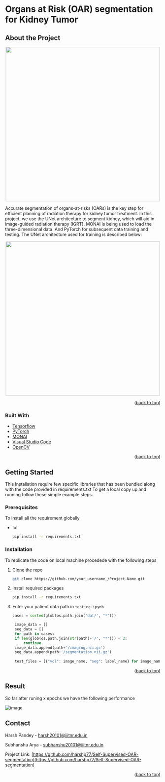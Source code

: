 # Organs at Risk (OAR) segmentation for Kidney Tumor

## About the Project
<a name="readme-top"></a>

<p align="center">
<img src="https://user-images.githubusercontent.com/76595496/197849478-a415a116-0340-4174-adff-b36b4d5b9b20.png" width="500">
</p>

Accurate segmentation of organs-at-risks (OARs) is the key step for efficient planning of radiation therapy for kidney tumor treatment. In this project, we use the UNet architecture to segment kidney, which will aid in image-guided radiation therapy (IGRT). MONAI is being used to load the three-dimensional data. And PyTorch for subsequent data training and testing. The UNet architecture used for training is described below:

<p align="center">
<img src="https://user-images.githubusercontent.com/76595496/197985285-42962425-a905-4172-8ffb-40da68f5d778.png" width="500">
</p>

<p align="right">(<a href="#readme-top">back to top</a>)</p>

### Built With


* [Tensorflow](https://www.tensorflow.org/)
* [PyTorch](https://pytorch.org/)
* [MONAI](https://monai.io/)
* [Visual Studio Code](https://code.visualstudio.com/)
* [OpenCV](https://opencv.org/)

<p align="right">(<a href="#readme-top">back to top</a>)</p>


<!-- GETTING STARTED -->
## Getting Started

This Installation require few specific libraries that has been bundled along with the code provided in requirements.txt
To get a local copy up and running follow these simple example steps.

### Prerequisites

To install all the requirement globally
* txt
  ```sh
  pip install -r requirements.txt
  ```

### Installation

To replicate the code on local machine procedede with the following steps

1. Clone the repo
   ```sh
   git clone https://github.com/your_username_/Project-Name.git
   ```
2. Install required packages
   ```sh
   pip install -r requirements.txt
   ```
3. Enter your patient data path in `testing.ipynb`
   ```python
   cases = sorted(glob(os.path.join('dat/', "*")))

    image_data = []
    seg_data = []
    for path in cases:
    if len(glob(os.path.join(str(path)+'/', "*"))) < 2:
        continue
    image_data.append(path+'/imaging.nii.gz')
    seg_data.append(path+'/segmentation.nii.gz')
    
    test_files = [{"vol": image_name, "seg": label_name} for image_name,label_name in zip(image_data, seg_data)]
   ```

<p align="right">(<a href="#readme-top">back to top</a>)</p>



<!-- USAGE EXAMPLES -->
## Result

So far after runing x epochs we have the following performance

![image](https://user-images.githubusercontent.com/76607486/200165602-54f9f0da-fd80-4775-8f12-11f93327eb54.png)


## Contact

Harsh Pandey - harsh20101@iiitnr.edu.in         

Subhanshu Arya - subhanshu20101@iiitnr.edu.in

Project Link: [https://github.com/harshp77/Self-Supervised-OAR-segmentation](https://github.com/harshp77/Self-Supervised-OAR-segmentation)

<p align="right">(<a href="#readme-top">back to top</a>)</p>

